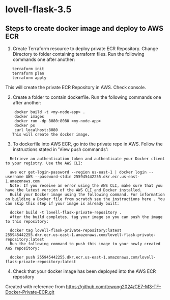 # lovell-flask-3.5
## Steps to create docker image and deploy to AWS ECR
1. Create Terraform resource to deploy private ECR Repository. Change Directory to folder containing terraform files. Run the following commands one after another:
```
   terraform init
   terraform plan
   terraform apply
```
   This will create the private ECR Repository in AWS. Check console. 
   
2. Create a folder to contain dockerfile. Run the following commands one after another:
```
    docker build -t <my-node-app> .
    docker images
    docker run -dp 8080:8080 <my-node-app>
    docker ps
    curl localhost:8080
   This will create the docker image.
```

3. To dockerfile into AWS ECR, go into the private repo in AWS. Follow the instructions stated in 'View push commands':
```
  Retrieve an authentication token and authenticate your Docker client to your registry. Use the AWS CLI:
  
  aws ecr get-login-password --region us-east-1 | docker login --username AWS --password-stdin 255945442255.dkr.ecr.us-east-1.amazonaws.com
  Note: If you receive an error using the AWS CLI, make sure that you have the latest version of the AWS CLI and Docker installed.
  Build your Docker image using the following command. For information on building a Docker file from scratch see the instructions here . You can skip this step if your image is already built:
  
  docker build -t lovell-flask-private-repository .
  After the build completes, tag your image so you can push the image to this repository:
  
  docker tag lovell-flask-private-repository:latest 255945442255.dkr.ecr.us-east-1.amazonaws.com/lovell-flask-private-repository:latest
  Run the following command to push this image to your newly created AWS repository:
  
  docker push 255945442255.dkr.ecr.us-east-1.amazonaws.com/lovell-flask-private-repository:latest
```

4. Check that your docker image has been deployed into the AWS ECR repository

Created with reference from https://github.com/tcwong2024/CE7-M3-TF-Docker-Private-ECR.git

